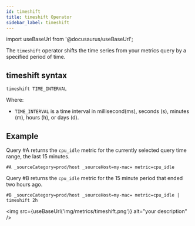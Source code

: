 ```yaml
---
id: timeshift
title: timeshift Operator
sidebar_label: timeshift
---
```


import useBaseUrl from '@docusaurus/useBaseUrl';

The `timeshift` operator shifts the time series from your metrics query by a specified period of time.

## timeshift syntax

`timeshift TIME_INTERVAL`

Where:

* `TIME_INTERVAL` is a time interval in millisecond(ms), seconds (s), minutes (m), hours (h), or days (d).

## Example

Query #A returns the `cpu_idle` metric for the currently selected query time range, the last 15 minutes.

`#A _sourceCategory=prod/host _sourceHost=my-mac= metric=cpu_idle `

Query #B returns the `cpu_idle` metric for the 15 minute period that ended two hours ago.

`#B _sourceCategory=prod/host _sourceHost=my-mac= metric=cpu_idle | timeshift 2h`

<img src={useBaseUrl('img/metrics/timeshift.png')} alt="your description" />
